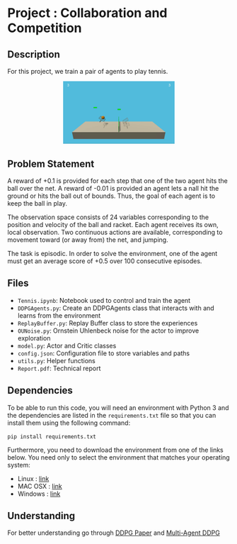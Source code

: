 # Project : Collaboration and Competition 

## Description 
For this project, we train a pair of agents to play tennis.

<p align="center">
	<img src="tennis_agent.gif" width=50% height=50%>
</p>

## Problem Statement 
A reward of +0.1 is provided for each step that one of the two agent hits the ball over the net.
A reward of -0.01 is provided an agent lets a nall hit the ground or hits the ball out of bounds.
Thus, the goal of each agent is to keep the ball in play.

The observation space consists of 24 variables corresponding to the position and velocity of the ball and racket. Each agent receives its own, local observation. Two continuous actions are available, corresponding to movement toward (or away from) the net, and jumping.

The task is episodic. In order to solve
the environment, one of the agent must get an average score of +0.5 over 100 consecutive
episodes.

## Files 
- `Tennis.ipynb`: Notebook used to control and train the agent 
- `DDPGAgents.py`: Create an DDPGAgents class that interacts with and learns from the environment 
- `ReplayBuffer.py`: Replay Buffer class to store the experiences
- `OUNoise.py`: Ornstein Uhlenbeck noise for the actor to improve exploration
- `model.py`: Actor and Critic classes  
- `config.json`: Configuration file to store variables and paths
- `utils.py`: Helper functions 
- `Report.pdf`: Technical report

## Dependencies
To be able to run this code, you will need an environment with Python 3 and 
the dependencies are listed in the `requirements.txt` file so that you can install them
using the following command: 
```
pip install requirements.txt
``` 

Furthermore, you need to download the environment from one of the links below. You need only to select
the environment that matches your operating system:
- Linux : [link](https://s3-us-west-1.amazonaws.com/udacity-drlnd/P3/Tennis/Tennis_Linux.zip)
- MAC OSX : [link](https://s3-us-west-1.amazonaws.com/udacity-drlnd/P3/Tennis/Tennis.app.zip)
- Windows : [link](https://s3-us-west-1.amazonaws.com/udacity-drlnd/P3/Tennis/Tennis_Windows_x86_64.zip)

## Understanding
For better understanding go through [DDPG Paper](https://arxiv.org/abs/1509.02971) and [Multi-Agent DDPG](https://papers.nips.cc/paper/7217-multi-agent-actor-critic-for-mixed-cooperative-competitive-environments.pdf)


